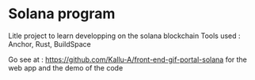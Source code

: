 # Solana program

Litle project to learn developping on the solana blockchain
Tools used : Anchor, Rust, BuildSpace

Go see at : https://github.com/Kallu-A/front-end-gif-portal-solana for the web app and the demo of the code 